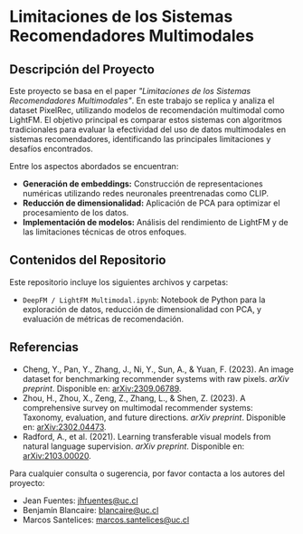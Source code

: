 # Limitaciones de los Sistemas Recomendadores Multimodales

## Descripción del Proyecto

Este proyecto se basa en el paper *"Limitaciones de los Sistemas Recomendadores Multimodales"*. En este trabajo se replica y analiza el dataset PixelRec, utilizando modelos de recomendación multimodal como LightFM. El objetivo principal es comparar estos sistemas con algoritmos tradicionales para evaluar la efectividad del uso de datos multimodales en sistemas recomendadores, identificando las principales limitaciones y desafíos encontrados.

Entre los aspectos abordados se encuentran:

- **Generación de embeddings:** Construcción de representaciones numéricas utilizando redes neuronales preentrenadas como CLIP.
- **Reducción de dimensionalidad:** Aplicación de PCA para optimizar el procesamiento de los datos.
- **Implementación de modelos:** Análisis del rendimiento de LightFM y de las limitaciones técnicas de otros enfoques.

## Contenidos del Repositorio

Este repositorio incluye los siguientes archivos y carpetas:

- `DeepFM / LightFM Multimodal.ipynb`: Notebook de Python para la exploración de datos, reducción de dimensionalidad con PCA, y evaluación de métricas de recomendación.

## Referencias

- Cheng, Y., Pan, Y., Zhang, J., Ni, Y., Sun, A., & Yuan, F. (2023). An image dataset for benchmarking recommender systems with raw pixels. *arXiv preprint*. Disponible en: [arXiv:2309.06789](https://arxiv.org/abs/2309.06789).
- Zhou, H., Zhou, X., Zeng, Z., Zhang, L., & Shen, Z. (2023). A comprehensive survey on multimodal recommender systems: Taxonomy, evaluation, and future directions. *arXiv preprint*. Disponible en: [arXiv:2302.04473](https://arxiv.org/abs/2302.04473).
- Radford, A., et al. (2021). Learning transferable visual models from natural language supervision. *arXiv preprint*. Disponible en: [arXiv:2103.00020](https://arxiv.org/abs/2103.00020).

Para cualquier consulta o sugerencia, por favor contacta a los autores del proyecto:
- Jean Fuentes: jhfuentes@uc.cl
- Benjamín Blancaire: blancaire@uc.cl
- Marcos Santelices: marcos.santelices@uc.cl
